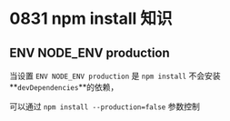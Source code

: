 # 0831 npm install 知识

## ENV NODE_ENV production

当设置 `ENV NODE_ENV production` 是 `npm install` 不会安装**`devDependencies`**的依赖，

可以通过 `npm install --production=false` 参数控制